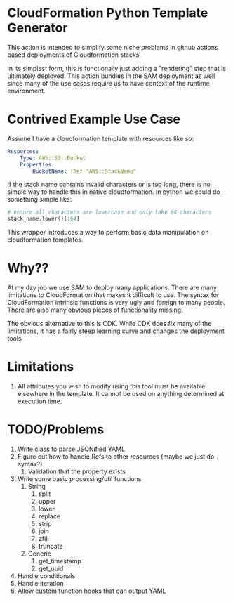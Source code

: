 # CloudFormation Python Template Generator
This action is intended to simplify some niche problems in github actions based deployments of Cloudformation stacks. 

In its simplest form, this is functionally just adding a "rendering" step that is ultimately deployed. This action bundles in the SAM deployment as well since many of the use cases require us to have context of the runtime environment.

# Contrived Example Use Case
Assume I have a cloudformation template with resources like so:
```yaml
Resources:
    Type: AWS::S3::Bucket
    Properties:
        BucketName: !Ref "AWS::StackName"
```

If the stack name contains invalid characters or is too long, there is no simple way to handle this in native cloudformation. In python we could do something simple like:
```python
# ensure all characters are lowercase and only take 64 characters
stack_name.lower()[:64]
```

This wrapper introduces a way to perform basic data manipulation on cloudformation templates.

# Why??
At my day job we use SAM to deploy many applications. There are many limitations to CloudFormation that makes it difficult to use. The syntax for CloudFormation intrinsic functions is very ugly and foreign to many people. There are also many obvious pieces of functionality missing.

The obvious alternative to this is CDK. While CDK does fix many of the limitations, it has a fairly steep learning curve and changes the deployment tools.

# Limitations
1. All attributes you wish to modify using this tool must be available elsewhere in the template. It cannot be used on anything determined at execution time.

# TODO/Problems
1. Write class to parse JSONified YAML
2. Figure out how to handle Refs to other resources (maybe we just do `.` syntax?)
   1. Validation that the property exists
3. Write some basic processing/util functions
   1. String
      1. split
      2. upper
      3. lower
      4. replace
      5. strip
      6. join
      7. zfill
      8. truncate
   2. Generic
      1. get_timestamp
      2. get_uuid
4. Handle conditionals
5. Handle iteration
6. Allow custom function hooks that can output YAML